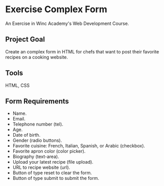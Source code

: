 # Exercise Complex Form
An Exercise in Winc Academy's Web Development Course.

## Project Goal
Create an complex form in HTML for chefs that want to post their favorite recipes on a cooking website.

## Tools
HTML, CSS

## Form Requirements
* Name.
* Email.
* Telephone number (tel).
* Age.
* Date of birth.
* Gender (radio buttons).
* Favorite cuisine: French, Italian, Spanish, or Arabic (checkbox).
* Favorite apron color (color picker).
* Biography (text-area).
* Upload your latest recipe (file upload).
* URL to recipe website (url).
* Button of type reset to clear the form.
* Button of type submit to submit the form.
